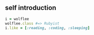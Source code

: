 ## self introduction
```ruby
i = wolflee
wolflee.class #=> Rubyist
i.like = [:reading, :coding, :sleeping]
```
